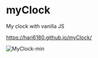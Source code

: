 # myClock
My clock with vanilla JS

https://hari6180.github.io/myClock/

![MyClock-min](https://user-images.githubusercontent.com/63278754/127271351-353f0806-d111-4f8e-833b-e5c2a2b78ea0.png)
